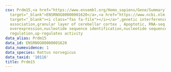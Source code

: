 ```yaml
---
csv: Prdm15,<a href="https://www.ensembl.org/Homo_sapiens/Gene/Summary?db=core;g=ENSRNOG00000001620"
  target="_blank">ENSRNOG00000001620</a>,<a href="https://www.ncbi.nlm.nih.gov/pubmed/30467350"
  target="_blank"><i class="fas fa-file"></i></a>",genetic interference,functional
  association,granular layer of cerebellar cortex , Apoptotic, RNA-seq assay, hsf-1
  overexpression,nucleotide sequence identification,nucleotide sequence identification,transcriptional
  regulation,up-regulates activity
data_alias: Prdm15
data_id: ENSRNOG00000001620
data_numevidence: 1
data_species: Rattus norvegicus
data_taxid: '10116'
title: Prdm15
---
```


